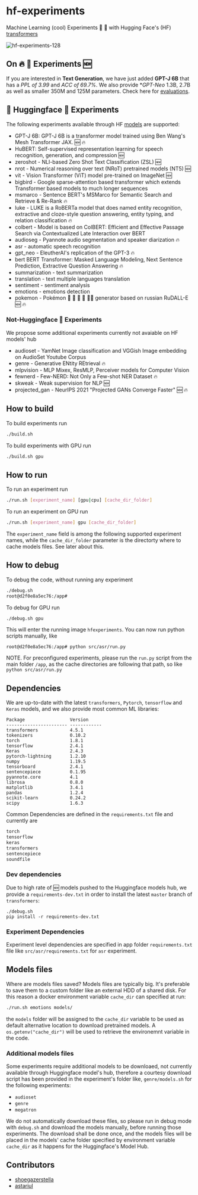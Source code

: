 # hf-experiments
Machine Learning (cool) Experiments 🔬 🤗 with Hugging Face's (HF) [transformers](https://github.com/huggingface/transformers) 

![hf-experiments-128](https://user-images.githubusercontent.com/163333/117465228-c529e100-af51-11eb-92c4-2dca58b8f0f9.png)

## On 🔥 🔬 Experiments :new:
If you are interested in **Text Generation**, we have just added **GPT-J 6B** that has a *PPL of 3.99* and *ACC of 69.7%*. We also provide **GPT-Neo* 1.3B, 2.7B as well as smaller 350M and 125M parameters. Check here for [evaluations](https://huggingface.co/EleutherAI/gpt-j-6B#evaluation-results).

## 🤗 Huggingface 🔬 Experiments
The following experiments available through HF [models](https://huggingface.co/models) are supported:

- GPT-J 6B: GPT-J 6B is a transformer model trained using Ben Wang's Mesh Transformer JAX. :new: :fire:
- HuBERT: Self-supervised representation learning for speech recognition, generation, and compression :new:
- zeroshot - NLI-based Zero Shot Text Classification (ZSL) :new:
- nrot - Numerical reasoning over text (NRoT) pretrained models (NT5) :new:
- vit - Vision Transformer (ViT) model pre-trained on ImageNet :new:
- bigbird - Google sparse-attention based transformer which extends Transformer based models to much longer sequences
- msmarco - Sentence BERT's MSMarco for Semantic Search and Retrieve & Re-Rank :fire:
- luke - LUKE is a RoBERTa model that does named entity recognition, extractive and cloze-style question answering, entity typing, and relation classification :fire:
- colbert - Model is based on ColBERT: Efficient and Effective Passage Search via Contextualized Late Interaction over BERT
- audioseg - Pyannote audio segmentation and speaker diarization :fire:
- asr - automatic speech recognition
- gpt_neo - EleutherAI's replication of the GPT-3 :fire:
- bert BERT Transformer: Masked Language Modeling, Next Sentence Prediction, Extractive Question Answering :fire:
- summarization - text summarization
- translation - text multiple languages translation
- sentiment - sentiment analysis
- emotions - emotions detection
- pokemon - Pokémon 🐣 🐢 🦀 🍄 🦇🦂 generator based on russian RuDALL-E :new: :fire:

### Not-Huggingface 🔬 Experiments
We propose some additional experiments currently not avaiable on HF models' hub

- audioset - YamNet Image classification and VGGish Image embedding on AudioSet Youtube Corpus
- genre - Generative ENtity REtrieval :fire:
- mlpvision - MLP Mixex, ResMLP, Perceiver models for Computer Vision
- fewnerd - Few-NERD: Not Only a Few-shot NER Dataset :fire:
- skweak - Weak supervision for NLP :new:
- projected_gan - NeurIPS 2021 "Projected GANs Converge Faster" :new: :fire:

## How to build
To build experiments run
```bash
./build.sh
```
To build experiments with GPU run
```bash
./build.sh gpu
```
## How to run
To run an experiment run
```bash
./run.sh [experiment_name] [gpu|cpu] [cache_dir_folder]
```
To run an experiment on GPU run
```bash
./run.sh [experiment_name] gpu [cache_dir_folder]
```

The `experiment_name` field is among the following supported experiment names, while the `cache_dir_folder` parameter is the directorty where to cache models files. See later about this.

## How to debug
To debug the code, without running any experiment
```bash
./debug.sh
root@d2f0e8a5ec76:/app# 
```
To debug for GPU run
```bash
./debug.sh gpu
```

This will enter the running image `hfexperiments`. You can now run python scripts manually, like

```
root@d2f0e8a5ec76:/app# python src/asr/run.py
```

NOTE.
For preconfigured experiments, please run the `run.py` script from the main folder `/app`, as the cache directories are following that path, so like `python src/asr/run.py`

## Dependencies
We are up-to-date with the latest `transformers`, `Pytorch`, `tensorflow` and `Keras` models, and we also provide most common ML libraries:

```
Package                 Version     
----------------------- ------------
transformers            4.5.1
tokenizers              0.10.2 
torch                   1.8.1
tensorflow              2.4.1
Keras                   2.4.3
pytorch-lightning       1.2.10
numpy                   1.19.5
tensorboard             2.4.1
sentencepiece           0.1.95
pyannote.core           4.1
librosa                 0.8.0
matplotlib              3.4.1
pandas                  1.2.4 
scikit-learn            0.24.2
scipy                   1.6.3 
```

Common Dependencies are defined in the `requirements.txt` file and currently are

```bash
torch
tensorflow
keras
transformers
sentencepiece
soundfile
```

### Dev dependencies
Due to high rate of :new: models pushed to the Huggingface models hub, we provide a `requirements-dev.txt` in order to install the latest `master` branch of `transformers`:

```
./debug.sh
pip install -r requirements-dev.txt
```

### Experiment Dependencies
Experiment level dependencies are specified in app folder `requirements.txt` file like `src/asr/requirements.txt` for `asr` experiment.

## Models files
Where are models files saved? Models files are typically big. It's preferable to save them to a custom folder like an external HDD of a shared disk. For this reason a docker environment variable `cache_dir` can specified at run:

```bash
./run.sh emotions models/
```

the `models` folder will be assigned to the `cache_dir` variable to be used as default alternative location to download pretrained models. A `os.getenv("cache_dir")` will be used to retrieve the environemnt variable in the code.

### Additional models files
Some experiments require additional models to be downloaed, not currently available through Huggingface model's hub, therefore a courtesy download script has been provided in the experiment's folder like, `genre/models.sh` for the following experiments:

- `audioset`
- `genre`
- `megatron`

We do not automatically download these files, so please run in debug mode with `debug.sh` and download the models manually, before running those experiments. The download shall be done once, and the models files will be placed in the models' cache folder specified by environment variable `cache_dir` as it happens for the Huggingface's Model Hub.

## Contributors

- [shoegazerstella](https://github.com/shoegazerstella)
- [astariul](https://github.com/astariul)

